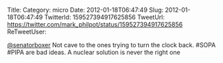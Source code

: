 Title: 
Category: micro
Date: 2012-01-18T06:47:49
Slug: 2012-01-18T06:47:49
TwitterId: 159527394917625856
TweetUrl: https://twitter.com/mark_philpot/status/159527394917625856
ReTweetUser: 

[@senatorboxer](https://twitter.com/senatorboxer) Not cave to the ones trying to turn the clock back.  #SOPA #PIPA are bad ideas.  A nuclear solution is never the right one